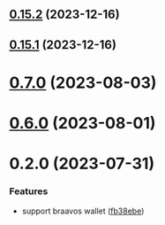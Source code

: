 ## [0.15.2](https://github.com/yeager-eren/rango-client/compare/provider-braavos@0.15.1-next.68...provider-braavos@0.15.2) (2023-12-16)



## [0.15.1](https://github.com/yeager-eren/rango-client/compare/provider-braavos@0.16.0...provider-braavos@0.15.1) (2023-12-16)



# [0.7.0](https://github.com/rango-exchange/rango-client/compare/provider-braavos@0.6.0...provider-braavos@0.7.0) (2023-08-03)



# [0.6.0](https://github.com/rango-exchange/rango-client/compare/provider-braavos@0.5.0...provider-braavos@0.6.0) (2023-08-01)



# 0.2.0 (2023-07-31)


### Features

* support braavos wallet ([fb38ebe](https://github.com/rango-exchange/rango-client/commit/fb38ebef00a33b92cabf506c88ef83d8c77cce84))



